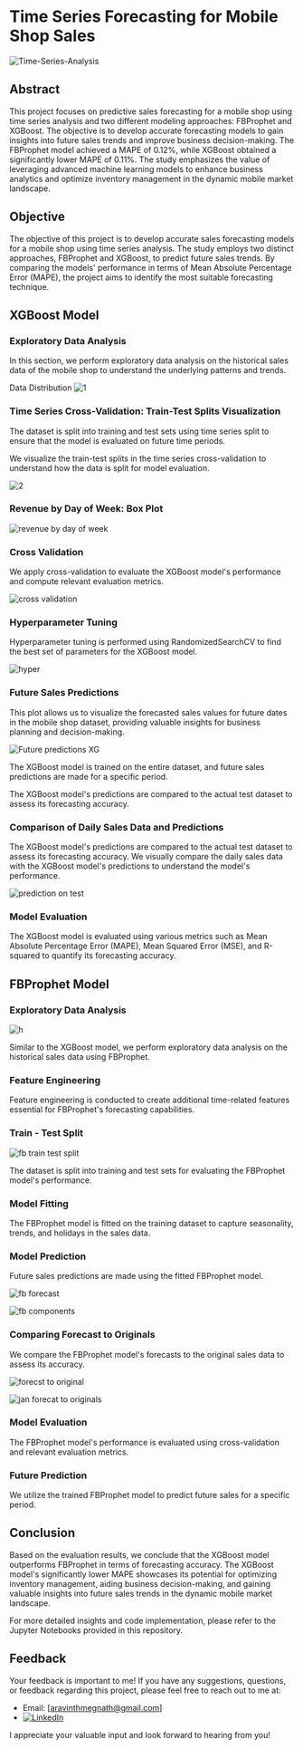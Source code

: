 # Time Series Forecasting for Mobile Shop Sales

![Time-Series-Analysis](https://github.com/Aravinth-Megnath/Time-Series-Forecasting/assets/120720408/dfb7e257-dc8a-48cc-a856-850fccadb318)

## Abstract

This project focuses on predictive sales forecasting for a mobile shop using time series analysis and two different modeling approaches: FBProphet and XGBoost. The objective is to develop accurate forecasting models to gain insights into future sales trends and improve business decision-making. The FBProphet model achieved a MAPE of 0.12%, while XGBoost obtained a significantly lower MAPE of 0.11%. The study emphasizes the value of leveraging advanced machine learning models to enhance business analytics and optimize inventory management in the dynamic mobile market landscape.

## Objective

The objective of this project is to develop accurate sales forecasting models for a mobile shop using time series analysis. The study employs two distinct approaches, FBProphet and XGBoost, to predict future sales trends. By comparing the models' performance in terms of Mean Absolute Percentage Error (MAPE), the project aims to identify the most suitable forecasting technique.

## XGBoost Model

### Exploratory Data Analysis

In this section, we perform exploratory data analysis on the historical sales data of the mobile shop to understand the underlying patterns and trends.

Data Distribution
![1](https://github.com/Aravinth-Megnath/Time-Series-Forecasting/assets/120720408/9cbd80a0-35d8-4228-9075-1b235298551b)

### Time Series Cross-Validation: Train-Test Splits Visualization

The dataset is split into training and test sets using time series split to ensure that the model is evaluated on future time periods.

We visualize the train-test splits in the time series cross-validation to understand how the data is split for model evaluation.

![2](https://github.com/Aravinth-Megnath/Time-Series-Forecasting/assets/120720408/772d7fd4-8a24-4249-a9cd-2c03022b0976)

### Revenue by Day of Week: Box Plot

![revenue by day of week](https://github.com/Aravinth-Megnath/Time-Series-Forecasting/assets/120720408/ee7250dd-2b3c-4abf-9fa4-adb6c11e2371)

### Cross Validation

We apply cross-validation to evaluate the XGBoost model's performance and compute relevant evaluation metrics.

![cross validation](https://github.com/Aravinth-Megnath/Time-Series-Forecasting/assets/120720408/076d8aaf-1d4c-4d6c-85b0-48ae64d817ba)

### Hyperparameter Tuning

Hyperparameter tuning is performed using RandomizedSearchCV to find the best set of parameters for the XGBoost model.

![hyper](https://github.com/Aravinth-Megnath/Time-Series-Forecasting/assets/120720408/ce563cd1-7da2-4878-b7ae-3cc0b4c64120)

### Future Sales Predictions

This plot allows us to visualize the forecasted sales values for future dates in the mobile shop dataset, providing valuable insights for business planning and decision-making.

![Future predictions XG](https://github.com/Aravinth-Megnath/Time-Series-Forecasting/assets/120720408/a0b4f193-eb39-41bc-8a86-7d9ecc8f10ad)

The XGBoost model is trained on the entire dataset, and future sales predictions are made for a specific period.

The XGBoost model's predictions are compared to the actual test dataset to assess its forecasting accuracy.

### Comparison of Daily Sales Data and Predictions

The XGBoost model's predictions are compared to the actual test dataset to assess its forecasting accuracy.
We visually compare the daily sales data with the XGBoost model's predictions to understand the model's performance.

![prediction on test](https://github.com/Aravinth-Megnath/Time-Series-Forecasting/assets/120720408/dd97776d-aeb4-4f97-92c3-a4290a44d0d8)

### Model Evaluation

The XGBoost model is evaluated using various metrics such as Mean Absolute Percentage Error (MAPE), Mean Squared Error (MSE), and R-squared to quantify its forecasting accuracy.

## FBProphet Model

### Exploratory Data Analysis

![h](https://github.com/Aravinth-Megnath/Time-Series-Forecasting/assets/120720408/ed5c5a83-a75f-450b-9430-97ce0d3ee909)

Similar to the XGBoost model, we perform exploratory data analysis on the historical sales data using FBProphet.

### Feature Engineering

Feature engineering is conducted to create additional time-related features essential for FBProphet's forecasting capabilities.

### Train - Test Split

![fb train test split](https://github.com/Aravinth-Megnath/Time-Series-Forecasting/assets/120720408/4ee504e4-d2e1-41c6-91a6-af14b7371f78)

The dataset is split into training and test sets for evaluating the FBProphet model's performance.

### Model Fitting

The FBProphet model is fitted on the training dataset to capture seasonality, trends, and holidays in the sales data.

### Model Prediction

Future sales predictions are made using the fitted FBProphet model.

![fb forecast](https://github.com/Aravinth-Megnath/Time-Series-Forecasting/assets/120720408/d3a2a871-f334-49c0-9520-e37a01ec6b8b)

![fb components](https://github.com/Aravinth-Megnath/Time-Series-Forecasting/assets/120720408/201eb5ff-9807-4baf-9a62-0058a5bd1705)

### Comparing Forecast to Originals

We compare the FBProphet model's forecasts to the original sales data to assess its accuracy.

![forecst to original](https://github.com/Aravinth-Megnath/Time-Series-Forecasting/assets/120720408/2d60d64c-8ee1-4b5c-83c5-819d408cdde6)

![jan forecat to originals](https://github.com/Aravinth-Megnath/Time-Series-Forecasting/assets/120720408/80ad3d26-17d8-4588-8d0e-5a49d0812297)

### Model Evaluation

The FBProphet model's performance is evaluated using cross-validation and relevant evaluation metrics.

### Future Prediction

We utilize the trained FBProphet model to predict future sales for a specific period.

## Conclusion

Based on the evaluation results, we conclude that the XGBoost model outperforms FBProphet in terms of forecasting accuracy. The XGBoost model's significantly lower MAPE showcases its potential for optimizing inventory management, aiding business decision-making, and gaining valuable insights into future sales trends in the dynamic mobile market landscape.

For more detailed insights and code implementation, please refer to the Jupyter Notebooks provided in this repository.


## Feedback

Your feedback is important to me! If you have any suggestions, questions, or feedback regarding this project, please feel free to reach out to me at:

- Email: [aravinthmegnath@gmail.com]
- [![LinkedIn](https://img.shields.io/badge/LinkedIn-Connect-blue.svg)](https://www.linkedin.com/in/aravinth-meganathan-200667a1/)

I appreciate your valuable input and look forward to hearing from you!
